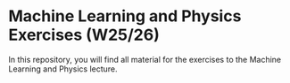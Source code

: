 # Machine Learning and Physics Exercises (W25/26)

In this repository, you will find all material for the exercises to the Machine Learning and Physics lecture.

